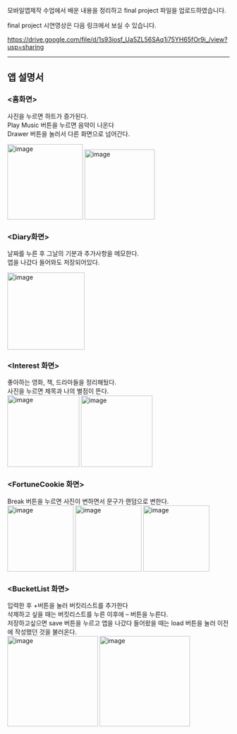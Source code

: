 모바일앱제작 수업에서 배운 내용을 정리하고 final project 파일을 업로드하였습니다.


final project 시연영상은 다음 링크에서 보실 수 있습니다.

https://drive.google.com/file/d/1s93iosf_Ua5ZL56SAq1i75YH65fOr9i_/view?usp=sharing

----------------------
## 앱 설명서

### <홈화면>
사진을 누르면 하트가 증가된다. <br>
Play Music 버튼을 누르면 음악이 나온다<br>
Drawer 버튼을 눌러서 다른 화면으로 넘어간다. <br>
    
<img width="171" alt="image" src="https://github.com/ekgus9701/21-2_mobileAppMaking/assets/52192706/31bc90fc-3385-4d03-b677-72c90d9ddcb9">
<img width="159" alt="image" src="https://github.com/ekgus9701/21-2_mobileAppMaking/assets/52192706/bfdfcaeb-a191-42e6-9b1f-38559616f848">

### <Diary화면>
날짜를 누른 후 그날의 기분과 추가사항을 메모한다.<br> 앱을 나갔다 들어와도 저장되어있다.
 
<img width="175" alt="image" src="https://github.com/ekgus9701/21-2_mobileAppMaking/assets/52192706/df6800dd-ee9c-42b2-9ba7-ce08aa4882a5">


### <Interest 화면><br>
좋아하는 영화, 책, 드라마들을 정리해뒀다.<br>
사진을 누르면 제목과 나의 별점이 뜬다.<br>
<img width="163" alt="image" src="https://github.com/ekgus9701/21-2_mobileAppMaking/assets/52192706/098ea985-91a4-4f2f-a8b8-a52df2f1ade7">
<img width="162" alt="image" src="https://github.com/ekgus9701/21-2_mobileAppMaking/assets/52192706/fe9b220e-6fa0-41fa-a1d6-5e81783fd66c">

                                  
### <FortuneCookie 화면><br>
Break 버튼을 누르면 사진이 변하면서 문구가 랜덤으로 변한다.<br>
     <img width="150" alt="image" src="https://github.com/ekgus9701/21-2_mobileAppMaking/assets/52192706/0f5b70ca-6d04-4d33-99aa-c4d7b3631a2c">
<img width="150" alt="image" src="https://github.com/ekgus9701/21-2_mobileAppMaking/assets/52192706/5e1e7c85-f0ab-4056-9e98-514a628c5453">
<img width="150" alt="image" src="https://github.com/ekgus9701/21-2_mobileAppMaking/assets/52192706/f504afa2-fc97-4f28-aa61-7adef081bd90">


### <BucketList 화면><br>
입력한 후 +버튼을 눌러 버킷리스트를 추가한다 <br>
삭제하고 싶을 때는 버킷리스트를 누른 이후에 – 버튼을 누른다.<br>
저장하고싶으면 save 버튼을 누르고 앱을 나갔다 들어왔을 때는 load 버튼을 눌러 이전에 작성했던 것을 불러온다.<br>
<img width="205" alt="image" src="https://github.com/ekgus9701/21-2_mobileAppMaking/assets/52192706/51cce6eb-fa41-45dd-a4bf-ddd4157af597">
<img width="205" alt="image" src="https://github.com/ekgus9701/21-2_mobileAppMaking/assets/52192706/6e582b51-ea74-4411-9626-a0b96160fbdb">
   



